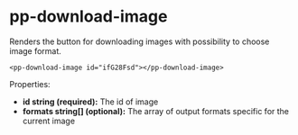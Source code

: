 # pp-download-image

Renders the button for downloading images with possibility to choose image format.

    <pp-download-image id="ifG28Fsd"></pp-download-image>

Properties:

- **id string (required):** The id of image
- **formats string[] (optional):** The array of output formats specific for the current image
